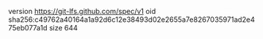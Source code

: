 version https://git-lfs.github.com/spec/v1
oid sha256:c49762a40164a1a92d6c12e38493d02e2655a7e8267035971ad2e475eb077a1d
size 644
